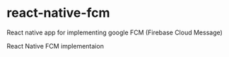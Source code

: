 # react-native-fcm
React native app for implementing google FCM (Firebase Cloud Message)

React Native FCM implementaion 
